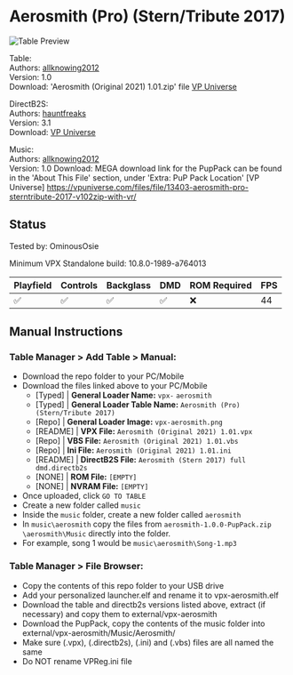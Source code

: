 # Aerosmith (Pro) (Stern/Tribute 2017) 

![Table Preview](../../images/vpx-aerosmith-preview.jpg)

Table:  
Authors: [allknowing2012](https://vpuniverse.com/profile/5615-allknowing2012/)  
Version: 1.0  
Download: 'Aerosmith (Original 2021) 1.01.zip' file [VP Universe](https://vpuniverse.com/files/file/13403-aerosmith-pro-sterntribute-2017-v102zip-with-vr/) 

DirectB2S:  
Authors: [hauntfreaks](https://vpuniverse.com/profile/5216-hauntfreaks/)  
Version: 3.1  
Download: [VP Universe](https://vpuniverse.com/files/file/13413-aerosmith-stern-2017flex-b2s-with-full-dmd/)

Music:  
Authors: [allknowing2012](https://vpuniverse.com/profile/5615-allknowing2012/)  
Version: 1.0 
Download: MEGA download link for the PupPack can be found in the 'About This File' section, under 'Extra: PuP Pack Location'
[VP Universe] https://vpuniverse.com/files/file/13403-aerosmith-pro-sterntribute-2017-v102zip-with-vr/

## Status 

Tested by: OminousOsie

Minimum VPX Standalone build: 10.8.0-1989-a764013

| Playfield | Controls | Backglass | DMD | ROM Required | FPS | 
|-----------|----------|-----------|-----|--------------|-----|
| :white_check_mark: | :white_check_mark: | :white_check_mark: | :white_check_mark: | :x: | 44 |



## Manual Instructions

### Table Manager > Add Table > Manual:
- Download the repo folder to your PC/Mobile
- Download the files linked above to your PC/Mobile
   - [Typed] | **General Loader Name:** `vpx-` `aerosmith`
   - [Typed] | **General Loader Table Name:** `Aerosmith (Pro) (Stern/Tribute 2017)`
   - [Repo] | **General Loader Image:** `vpx-aerosmith.png`
   - [README] | **VPX File:** `Aerosmith (Original 2021) 1.01.vpx`
   - [Repo] | **VBS File:** `Aerosmith (Original 2021) 1.01.vbs`
   - [Repo] | **Ini File:** `Aerosmith (Original 2021) 1.01.ini`
   - [README] | **DirectB2S File:** `Aerosmith (Stern 2017) full dmd.directb2s`
   - [NONE] | **ROM File:** `[EMPTY]`
   - [NONE] | **NVRAM File:** `[EMPTY]`
- Once uploaded, click `GO TO TABLE`
- Create a new folder called `music`
- Inside the `music` folder, create a new folder called `aerosmith`
- In `music\aerosmith` copy the files from `aerosmith-1.0.0-PupPack.zip` `\aerosmith\Music` directly into the folder.
- For example, song 1 would be `music\aerosmith\Song-1.mp3`

### Table Manager > File Browser:

- Copy the contents of this repo folder to your USB drive
- Add your personalized launcher.elf and rename it to vpx-aerosmith.elf
- Download the table and directb2s versions listed above, extract (if necessary) and copy them to external/vpx-aerosmith
- Download the PupPack, copy the contents of the music folder into external/vpx-aerosmith/Music/Aerosmith/
- Make sure (.vpx), (.directb2s), (.ini) and (.vbs) files are all named the same
- Do NOT rename VPReg.ini file
